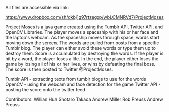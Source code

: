 All files are accessible via link:

https://www.dropbox.com/sh/dkbj1g97rtzegxp/wbLCMNRVd7/ProjectMoses


Project Moses is a java game created using the Tumblr API, Twitter API, and OpenCV Libraries. The player moves a spaceship with his or her face and the laptop's webcam. As the spaceship moves through space, words start moving down the screen. The words are pulled from posts from a specific Tumblr blog. The player can either avoid these words or type them up to destroy them. Score is accumulated by destroying the words. If the player is hit by a word, the player loses a life. In the end, the player either loses the game by losing all of his or her lives, or wins by defeating the final boss. The score is then posted to Twitter @ProjectMoses.

Tumblr API - extracting texts from tumblr blogs to use for the words
OpenCV - using the webcam and face detection for the game
Twitter API - posting the score onto the twitter feed


Contributors:
Willian Hua
Shotaro Takada
Andrew Miller
Rob Preuss
Andrew Preuss
